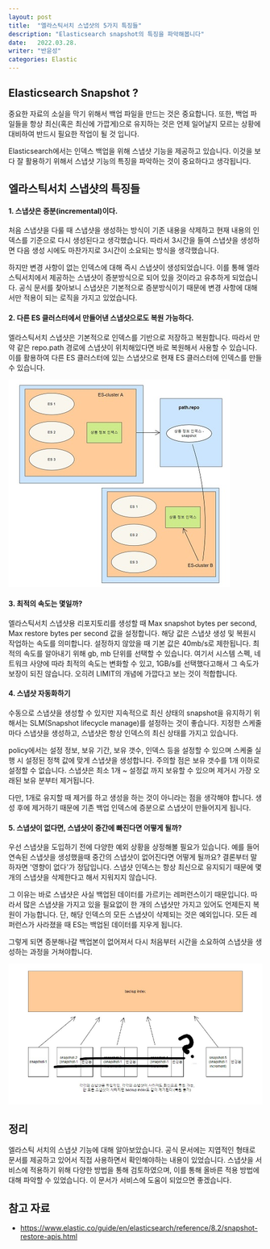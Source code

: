 ```yaml
---
layout: post
title:  "엘라스틱서치 스냅샷의 5가지 특징들"
description: "Elasticsearch snapshot의 특징을 파악해봅니다"
date:   2022.03.28.
writer: "반윤성"
categories: Elastic
---
```

## Elasticsearch Snapshot ?

중요한 자료의 소실을 막기 위해서 백업 파일을 만드는 것은 중요합니다. 또한, 백업 파일들을 항상 최신(혹은 최신에 가깝게)으로 유지하는 것은 언제 일어날지 모르는 상황에 대비하여 반드시 필요한 작업이 될 것 입니다. 

Elasticsearch에서는 인덱스 백업을 위해 스냅샷 기능을 제공하고 있습니다. 이것을 보다 잘 활용하기 위해서 스냅샷 기능의 특징을 파악하는 것이 중요하다고 생각됩니다.


## 엘라스틱서치 스냅샷의 특징들

#### 1. 스냅샷은 증분(incremental)이다.
처음 스냅샷을 다룰 때 스냅샷을 생성하는 방식이 기존 내용을 삭제하고 현재 내용의 인덱스를 기준으로 다시 생성된다고 생각했습니다. 따라서 3시간을 들여 스냅샷을 생성하면 다음 생성 시에도 마찬가지로 3시간이 소요되는
방식을 생각했습니다.

하지만 변경 사항이 없는 인덱스에 대해 즉시 스냅샷이 생성되었습니다. 이를 통해 엘라스틱서치에서 제공하는 스냅샷이 증분방식으로 되어 있을 것이라고 유추하게 되었습니다. 공식 문서를 찾아보니 스냅샷은 기본적으로 증분방식이기 때문에 변경 사항에 대해서만 적용이 되는 로직을 가지고 있었습니다.

#### 2. 다른 ES 클러스터에서 만들어낸 스냅샷으로도 복원 가능하다.
엘라스틱서치 스냅샷은 기본적으로 인덱스를 기반으로 저장하고 복원합니다.
따라서 만약 같은 repo.path 경로에 스냅샷이 위치해있다면 바로 복원해서 사용할 수 있습니다.
이를 활용하여 다른 ES 클러스터에 있는 스냅샷으로 현재 ES 클러스터에 인덱스를 만들 수 있습니다.


![/images/2022-06-03-Elasticsearch-Snapshot/image1.jpg](/images/2022-06-03-Elasticsearch-Snapshot/image1.jpg)


#### 3. 최적의 속도는 몇일까?

엘라스틱서치 스냅샷용 리포지토리를 생성할 때 Max snapshot bytes per second, Max restore bytes per second 값을 설정합니다.
해당 값은 스냅샷 생성 및 복원시 작업하는 속도를 의미합니다. 설정하지 않았을 때 기본 값은 40mb/s로 제한됩니다. 
최적의 속도를 알아내기 위해 gb, mb 단위를 선택할 수 있습니다. 여기서 시스템 스펙, 네트워크 사양에 따라 최적의 속도는 변화할 수 있고, 1GB/s를 선택했다고해서 그 속도가 보장이 되진 않습니다. 오히려 LIMIT의 개념에 가깝다고 보는 것이 적합합니다.


#### 4. 스냅샷 자동화하기

수동으로 스냅샷을 생성할 수 있지만 지속적으로 최신 상태의 snapshot을 유지하기 위해서는 SLM(Snapshot lifecycle manage)를 설정하는 것이 좋습니다. 지정한 스케줄마다 스냅샷을 생성하고, 스냅샷은 항상 인덱스의 최신 상태를 가지고 있습니다.

policy에서는 설정 정보, 보유 기간, 보유 갯수, 인덱스 등을 설정할 수 있으며 스케줄 실행 시 설정된 정책 값에 맞게 스냅샷을 생성합니다. 주의할 점은 보유 갯수를 1개 이하로 설정할 수 없습니다. 스냅샷은 최소 1개 ~ 설정값 까지 보유할 수 있으며 제거시 가장 오래된 보유 분부터 제거됩니다.

다만, 1개로 유지할 때 제거를 하고 생성을 하는 것이 아니라는 점을 생각해야 합니다. 생성 후에 제거하기 때문에
기존 백업 인덱스에 증분으로 스냅샷이 만들어지게 됩니다.


#### 5. 스냅샷이 없다면, 스냅샷이 중간에 빠진다면 어떻게 될까?
우선 스냅샷을 도입하기 전에 다양한 예외 상황을 상정해볼 필요가 있습니다. 예를 들어 연속된 스냅샷을 생성했을때 중간의 스냅샷이 없어진다면 어떻게 될까요? 결론부터 말하자면 '영향이 없다'가 정답입니다. 스냅샷 인덱스는 항상 최신으로 유지되기 때문에 몇 개의 스냅샷을 삭제한다고 해서 지워지지 않습니다.

그 이유는 바로 스냅샷은 사실 백업된 데이터를 가르키는 레퍼런스이기 때문입니다. 따라서 많은 스냅샷을 가지고 있을 필요없이 한 개의 스냅샷만 가지고 있어도 언제든지 복원이 가능합니다. 단, 해당 인덱스의 모든 스냅샷이 삭제되는 것은 예외입니다. 모든 레퍼런스가 사라졌을 때 ES는 백업된 데이터를 지우게 됩니다.

그렇게 되면 증분해나갈 백업본이 없어져서 다시 처음부터 시간을 소요하여 스냅샷을 생성하는 과정을 거쳐야합니다.


![/images/2022-06-03-Elasticsearch-Snapshot/image2.jpg](/images/2022-06-03-Elasticsearch-Snapshot/image2.jpg)



## 정리

엘라스틱 서치의 스냅샷 기능에 대해 알아보았습니다. 공식 문서에는 지엽적인 형태로 문서를 제공하고 있어서 직접
사용하면서 확인해야하는 내용이 있었습니다. 스냅샷을 서비스에 적용하기 위해 다양한 방법을 통해 검토하였으며, 이를 통해 올바른 적용 방법에 대해 파악할 수 있었습니다. 이 문서가 서비스에 도움이 되었으면 좋겠습니다.



## 참고 자료
- https://www.elastic.co/guide/en/elasticsearch/reference/8.2/snapshot-restore-apis.html